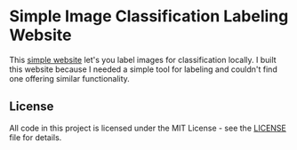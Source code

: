 # Simple Image Classification Labeling Website

This [simple website](https://piebro.github.io/simple-image-classification-labeling-website) let's you label images for classification locally. I built this website because I needed a simple tool for labeling and couldn't find one offering similar functionality.

## License

All code in this project is licensed under the MIT License - see the [LICENSE](LICENSE) file for details.
